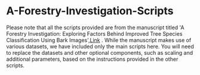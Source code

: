# A-Forestry-Investigation-Scripts

Please note that all the scripts provided are from the manuscript titled 'A Forestry Investigation: Exploring Factors Behind Improved Tree Species Classification Using Bark Images',[Link](https://dx.doi.org/10.2139/ssrn.4812005)
  . While the manuscript makes use of various datasets, we have included only the main scripts here. You will need to replace the datasets and other optional components, such as scaling and additional parameters, based on the instructions provided in the other scripts.
